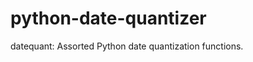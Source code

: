 python-date-quantizer
=====================

datequant: Assorted Python date quantization functions.
